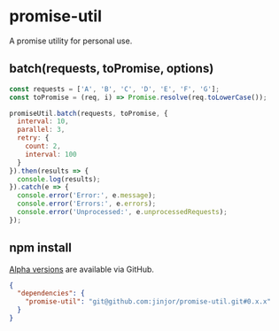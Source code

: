 promise-util
====

A promise utility for personal use.

## batch(requests, toPromise, options)

```javascript
const requests = ['A', 'B', 'C', 'D', 'E', 'F', 'G'];
const toPromise = (req, i) => Promise.resolve(req.toLowerCase());

promiseUtil.batch(requests, toPromise, {
  interval: 10,
  parallel: 3,
  retry: {
    count: 2,
    interval: 100
  }
}).then(results => {
  console.log(results);
}).catch(e => {
  console.error('Error:', e.message);
  console.error('Errors:', e.errors);
  console.error('Unprocessed:', e.unprocessedRequests);
});
```

## npm install

[Alpha versions](https://github.com/jinjor/promise-util/tags) are available via GitHub.

```json
{
  "dependencies": {
    "promise-util": "git@github.com:jinjor/promise-util.git#0.x.x"
  }
}
```
